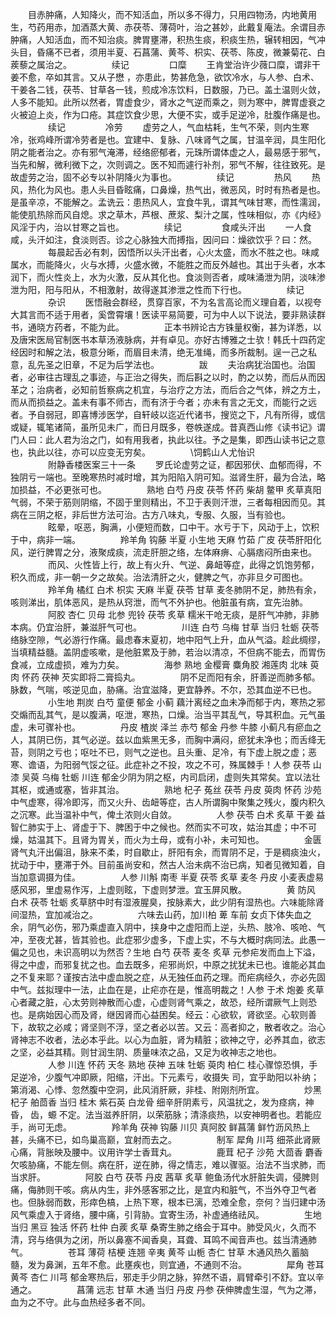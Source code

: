 <!-- { "loadSidebar": true } -->
　　目赤肿痛，人知降火，而不知活血，所以多不得力，只用四物汤，内地黄用生，芍药用赤，加酒蒸大黄、赤茯苓、薄荷叶，治之甚妙，此戴复庵法。余谓目赤肿痛，人知活血，而不知治痰。脾胃壅滞，积热生痰，积痰生热，辗转相因，气冲头目，昏痛不已者，须用半夏、石菖蒲、黄芩、枳实、茯苓、陈皮，微兼菊花、白蒺藜之属治之。
　　
　　续记
　　
　　口糜
　　王肯堂治许少薇口糜，谓非干姜不愈，卒如其言。又从子懋 ，亦患此，势甚危急，欲饮冷水，与人参、白术、干姜各二钱，茯苓、甘草各一钱，煎成冷冻饮料，日数服，乃已。盖土温则火敛，人多不能知。此所以然者，胃虚食少，肾水之气逆而乘之，则为寒中，脾胃虚衰之火被迫上炎，作为口疮。其症饮食少思，大便不实，或手足逆冷，肚腹作痛是也。
　　
　　续记
　　
　　冷劳
　　虚劳之人，气血枯耗，生气不荣，则内生寒冷，张鸡峰所谓冷劳者是也。宜建中、复脉、八味肾气之属，甘温辛润，具生阳化阴之能者治之。亦有邪气淹滞，经络瘀郁者，元珠所谓体虚之人，最易感于邪气，当先和解，微利微下之，次则调之。医不知而遽行补剂，邪气不解，往往致死。是故虚劳之治，固不必专以补阴降火为事也。
　　
　　续记
　　
　　热风
　　热风，热化为风也。患人头目昏眩痛，口鼻燥，热气出，微恶风，时时有热者是也。是虽辛凉，不能解之。孟诜云：患热风人，宜食牛乳，谓其气味甘寒，而性濡润，能使肌热除而风自熄。求之草木，芦根、蔗浆、梨汁之属，性味相似，亦《内经》风淫于内，治以甘寒之旨也。
　　
　　续记
　　
　　食咸头汗出
　　一人食咸，头汗如注，食淡则否。诊之心脉独大而搏指，因问曰：燥欲饮乎？曰：然。
　　
　　每晨起舌必有刺，因悟所以头汗出者，心火太盛，而水不胜之也。味咸属水，而能降火，火与水搏，火盛水微，不能胜之而反外越也。其出于头者，水本润下，而火性炎上，水为火激，反从其化也。食淡则否者，咸味涌泄为阴，淡味渗泄为阳，阳与阳从，不相激射，故得遂其渗泄之性而下行也。
　　
　　续记
　　
　　杂识
　　医悟融会群经，贯穿百家，不为名言高论而义理自着，以视夸大其言而不适于用者，奚啻霄壤！医读平易简要，可为中人以下说法，要非熟读群书，通晓方药者，不能为此。
　　
　　正本书辨论古方铢量权衡，甚为详悉，以及唐宋医局官制医书本草汤液脉病，并有卓见。亦好古博雅之士欤！韩氏十四药定经因时和解之法，极意分晰，而眉目未清，绝无准绳，而多所裁制。逞一己之私意，乱先圣之旧章，不足为后学法也。
　　
　　跋
　　夫治病犹治国也。治国者，必审往古理乱之事迹，与正治之得失，而后斟之以时，酌之以势，而后从而因革之；治病者，必知前哲察病之机宜，与治疗之方法，而后合之气体，辨之方土，而从而损益之。盖未有事不师古，而有济于今者；亦未有言之无文，而能行之远者。予自弱冠，即喜博涉医学，自轩岐以迄近代诸书，搜览之下，凡有所得，或信或疑，辄笔诸简，虽所见未广，而日月既多，卷帙遂成。昔真西山修《读书记》谓门人曰：此人君为治之门，如有用我者，执此以往。予之是集，即西山读书记之意也，执此以往，亦可以应变无穷矣。
　　
　　\饲鹤山人尤怡识\
　　
　　附静香楼医案三十一条
　　罗氏论虚劳之证，都因邪伏、血郁而得，不独阴亏一端也。至晚寒热时减时增，其为阳陷入阴可知。滋肾生肝，最为合法，略加损益，不必更张可也。
　　
　　熟地 白芍 丹皮 茯苓 怀药 柴胡 鳖甲 炙草真阳气弱，不荣于筋则阴缩，不固于里则精出，不卫于表则汗泄，三者每相因而见。其病在三阴之枢，非后世方法可治。古方八味丸，专服、久服，当有验也。
　　
　　眩晕，呕恶，胸满，小便短而数，口中干。水亏于下，风动于上，饮积于中，病非一端。
　　
　　羚羊角 钩藤 半夏 小生地 天麻 竹茹 广皮 茯苓肝阳化风，逆行脾胃之分，液聚成痰，流走肝胆之络，左体麻痹、心膈痞闷所由来也。
　　
　　而风、火性皆上行，故上有火升、气逆、鼻衄等症，此得之饥饱劳郁，积久而成，非一朝一夕之故矣。治法清肝之火，健脾之气，亦非旦夕可图也。
　　
　　羚羊角 橘红 白术 枳实 天麻 半夏 茯苓 甘草 麦冬肺阴不足，肺热有余，咳则涕出，肌体恶风，是热从窍泄，而气不外护也。他脏虽有病，宜先治肺。
　　
　　阿胶 杏仁 贝母 北参 兜铃 茯苓 炙草 糯米干呛无痰，是肝气冲肺，非肺本病。仍宜治肝，兼滋肝气可也。
　　
　　川连 白芍 乌梅 甘草 当归 牡蛎 茯苓络脉空隙，气必游行作痛。最虑春末夏初，地中阳气上升，血从气溢。趁此绸缪，当填精益髓。盖阴虚咳嗽，是他脏累及于肺，若治以清凉，不但病不能去，而胃伤食减，立成虚损，难为力矣。
　　
　　海参 熟地 金樱膏 麋角胶 湘莲肉 北味 萸肉 怀药 茯神 芡实即将二膏捣丸。
　　
　　阴不足而阳有余，肝善逆而肺多郁。脉数，气喘，咳逆见血，胁痛。治宜滋降，更宜静养。不尔，恐其血逆不已也。
　　
　　小生地 荆炭 白芍 童便 郁金 小蓟 藕汁离经之血未净而郁于内，寒热之邪交煽而乱其气，是以腹满，呕泄，寒热，口燥。治当平其乱气，导其积血。元气虽虚，未可骤补也。
　　
　　丹皮 楂炭 泽兰 赤芍 郁金 丹参 牛膝 小蓟凡有瘀血之人，其阴已伤，其气必逆。兹以血紫黑无多，而胸中满闷，瘀犹未净也；而舌绛无苔，则阴之亏也；呕吐不已，则气之逆也。且头重、足冷，有下虚上脱之虚；恶寒、谵语，为阳弱气馁之征。此症补之不投，攻之不可，殊属棘手！人参 茯苓 山漆 吴萸 乌梅 牡蛎 川连 郁金少阴为阴之枢，内司启闭，虚则失其常矣。宜以法壮其枢，或通或塞，皆非其治。
　　
　　熟地 杞子 菟丝 茯苓 丹皮 萸肉 怀药 沙苑中气虚寒，得冷即泻，而又火升、齿衄等症，古人所谓胸中聚集之残火，腹内积久之沉寒。此当温补中气，俾土浓则火自敛。
　　
　　人参 茯苓 白术 炙草 干姜 益智仁肺实于上、肾虚于下、脾困于中之候也。然而实不可攻，姑治其虚；中不可燥，姑温其下。且肾为胃关，而火为土母，或有小补，未可知也。
　　
　　金匮肾气丸汗出偏沮，脉来不柔，时自歇止，肝阳有余，而胃阴不足，于是稠痰浊火，扰动于中，壅滞于外。目前虽尚安和，然古人治未病不治已病，知者见微知着，自当加意调摄为佳。
　　
　　人参 川斛 南枣 半夏 茯苓 炙草 麦冬 丹皮 小麦表虚易感风邪，里虚易作泻，上虚则眩，下虚则梦泄。宜玉屏风散。
　　
　　黄 防风 白术 茯苓 牡蛎 炙草脐中时有湿液腥臭，按脉素大，此少阴有湿热也。六味能除肾间湿热，宜加减治之。
　　
　　六味去山药，加川柏 萆 车前 女贞下体失血之余，阴气必伤，邪乃乘虚直入阴中，挟身中之虚阳而上逆，头热、肢冷、咳呛、气冲，至夜尤甚，皆其验也。此症邪少虚多，下虚上实，不与大概时病同法。此愚一偏之见也，未识高明以为然否？生地 白芍 茯苓 麦冬 炙草 元参疟发而血上下溢，得之中虚，而邪复扰之也。血去既多，疟邪尚炽，中原之扰犹未已也。谁能必其血之不复来耶？谨按古法中虚血脱之症，从无独任血药之理。而疟病经久，亦必先固中气。兹拟理中一法，止血在是，止疟亦在是，惟高明裁之！人参 于术 炮姜 炙草心者藏之脏，心太劳则神散而心虚，心虚则肾气乘之，故恐，经所谓厥气上则恐也。是病始因心而及肾，继因肾而心益困矣。经云：心欲软，肾欲坚。心软则善下，故软之必咸；肾坚则不浮，坚之者必以苦。又云：高者抑之，散者收之。治心肾神志不收者，法必本乎此。以心为血脏，肾为精脏；欲神之守，必养其血，欲志之坚，必益其精。则甘润生阴、质量味浓之品，又足为收神志之地也。
　　
　　人参 川连 怀药 天冬 熟地 茯神 五味 牡蛎 萸肉 柏仁 桂心骤惊恐惧，手足逆冷，少腹气冲即厥，阳缩，汗出。下元素亏，收摄失 司，宜乎助阳以补纳；第消渴、心悸、忽然腹中空洞，此风消肝厥，非桂、附刚剂所宜。
　　
　　炒黑杞子 舶茴香 当归 桂木 紫石英 白龙骨 细辛肝阴素亏，风温扰之，发为痉病，神昏， 齿，螈 不定。法当滋养肝阴，以荣筋脉；清涤痰热，以安神明者也。若能应手，尚可无虑。
　　
　　羚羊角 茯神 钩藤 川贝 真阿胶 鲜菖蒲 鲜竹沥风热上甚，头痛不已，如鸟巢高巅，宜射而去之。
　　
　　制军 犀角 川芎 细茶此肾厥心痛，背胀映及腰中。议用许学士香茸丸。
　　
　　鹿茸 杞子 沙苑 大茴香 麝香欠咳胁痛，不能左侧。病在肝，逆在肺，得之情志，难以骤驱。治法不当求肺，而当求肝。
　　
　　阿胶 白芍 茯苓 丹皮 茜草 炙草 鲍鱼汤代水肝脏失调，侵脾则痛，侮肺则干咳。病从内生，非外感客邪之比，是宜内和脏气，不当外夺卫气者也。但脉弱而数，形瘁色槁，上热下寒，根本已漓，恐难全愈，奈何？当归建中汤风气乘虚入于肾络，腰中痛，引背胁。宜寄生汤，补虚通络祛风。
　　
　　生地 当归 黑豆 独活 怀药 杜仲 白蒺 炙草 桑寄生肺之络会于耳中。肺受风火，久而不清，窍与络俱为之闭，所以鼻塞不闻香臭，耳聋、耳鸣不闻音声也。兹当清通肺气。
　　
　　苍耳 薄荷 桔梗 连翘 辛夷 黄芩 山栀 杏仁 甘草 木通风热久蓄脑髓，发为鼻渊，五年不愈。此壅疾也，则宜通，不通则不治。
　　
　　犀角 苍耳 黄芩 杏仁 川芎 郁金寒热后，邪走手少阴之脉，猝然不语，肩臂牵引不舒。宜以辛通之。
　　
　　菖蒲 远志 甘草 木通 当归 丹皮 丹参 茯伸脾虚生湿，气为之滞，血为之不守。此与血热经多者不同。
　　
